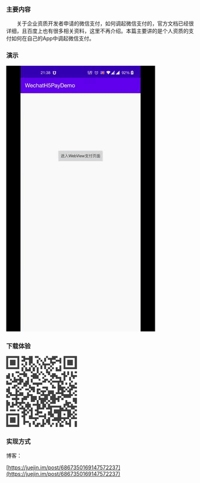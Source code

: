 ### 主要内容

&emsp;&emsp;关于企业资质开发者申请的微信支付，如何调起微信支付的，官方文档已经很详细，且百度上也有很多相关资料，这里不再介绍。本篇主要讲的是个人资质的支付如何在自己的App中调起微信支付。

### 演示

![image](https://github.com/chaychan/WechatH5PayDemo/blob/master/img/pay.gif)


### 下载体验

![image](https://github.com/chaychan/WechatH5PayDemo/blob/master/img/pay-demo.png)


### 实现方式

博客：

[https://juejin.im/post/6867350169147572237](https://juejin.im/post/6867350169147572237)

